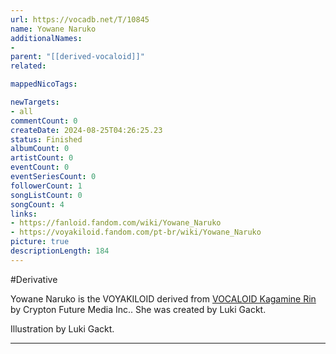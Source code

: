 ```yaml
---
url: https://vocadb.net/T/10845
name: Yowane Naruko
additionalNames: 
- 
parent: "[[derived-vocaloid]]"
related:

mappedNicoTags:

newTargets:
- all
commentCount: 0
createDate: 2024-08-25T04:26:25.23
status: Finished
albumCount: 0
artistCount: 0
eventCount: 0
eventSeriesCount: 0
followerCount: 1
songListCount: 0
songCount: 4
links: 
- https://fanloid.fandom.com/wiki/Yowane_Naruko
- https://voyakiloid.fandom.com/pt-br/wiki/Yowane_Naruko
picture: true
descriptionLength: 184
---
```


#Derivative

Yowane Naruko is the VOYAKILOID derived from [VOCALOID Kagamine Rin](https://vocadb.net/Ar/14) by Crypton Future Media Inc.. She was created by Luki Gackt.

Illustration by Luki Gackt.

---

